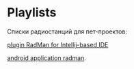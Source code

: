# Playlists
Cписки радиостанций для пет-проектов: 

[plugin RadMan for Intellij-based IDE](https://plugins.jetbrains.com/plugin/22185-radman)

[android application radman](https://apps.rustore.ru/app/ru.nazarov.radman.radman).
